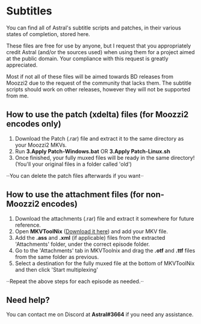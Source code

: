 # Subtitles
You can find all of Astral's subtitle scripts and patches, in their various states of completion, stored here.

These files are free for use by anyone, but I request that you appropriately credit Astral (and/or the sources used) when using them for a project aimed at the public domain. Your compliance with this request is greatly appreciated.

Most if not all of these files will be aimed towards BD releases from Moozzi2 due to the request of the community that lacks them. The subtitle scripts should work on other releases, however they will not be supported from me.

## How to use the patch (xdelta) files (for Moozzi2 encodes only)

1. Download the Patch (.rar) file and extract it to the same directory as your Moozzi2 MKVs.
2. Run **3.Apply Patch-Windows.bat** OR **3.Apply Patch-Linux.sh**
3. Once finished, your fully muxed files will be ready in the same directory! (You'll your original files in a folder called 'old')

⋅⋅You can delete the patch files afterwards if you want⋅⋅

## How to use the attachment files (for non-Moozzi2 encodes)

1. Download the attachments (.rar) file and extract it somewhere for future reference.
2. Open **MKVToolNix** ([Download it here](https://www.fosshub.com/MKVToolNix.html)) and add your MKV file.
3. Add the **.ass** and **.xml** (if applicable) files from the extracted 'Attachments' folder, under the correct episode folder.
4. Go to the 'Attachments' tab in MKVToolnix and drag the **.otf** and **.ttf** files from the same folder as previous.
5. Select a destination for the fully muxed file at the bottom of MKVToolNix and then click 'Start multiplexing'

⋅⋅Repeat the above steps for each episode as needed.⋅⋅

## Need help?

You can contact me on Discord at **Astral#3664** if you need any assistance.
